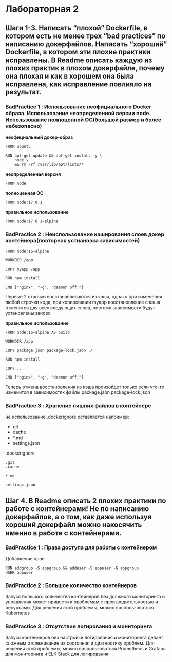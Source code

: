 # Лабораторная 2

## Шаги 1-3. Написать “плохой” Dockerfile, в котором есть не менее трех “bad practices” по написанию докерфайлов. Написать “хороший” Dockerfile, в котором эти плохие практики исправлены. В Readme описать каждую из плохих практик в плохом докерфайле, почему она плохая и как в хорошем она была исправлена, как исправление повлияло на результат.

### BadPractice 1 : Использование неофициального Docker образа. Использование неопределенной версии node. Использование полноценной ОС(большой размер и более небезопасно)

**неофициальный докер-образ**
```
FROM ubuntu

RUN apt-get update && apt-get install -y \
    node \
    && rm -rf /var/lib/apt/lists/*
```
**неопределенная версия**
```
FROM node
```
**полноценная ОС**
```
FROM node:17.0.1
```
**правильное использование**
```
FROM node:17.0.1-alpine
```

### BadPractice 2 : Неиспользование кэширования слоев докер контейнера(повторная устнановка зависимостей)

```
FROM node:16-alpine

WORKDIR /app

COPY myapp /app

RUN npm install

CMD ["nginx", "-g", "daemon off;"]
```

Первые 2 строчки восстанавливаются из кэша, однако при изменении любой строчки кода, при копировании myapp
восстановление с кэша отменится для всех следующих слоев, поэтому зависимости будут установлены заново

**правильное использование**

```
FROM node:16-alpine AS build

WORKDIR /app

COPY package.json package-lock.json ./

RUN npm install

COPY ..

CMD ["nginx", "-g", "daemon off;"]
```

Теперь отмена восстановления из кэша произойдет только если что-то изменится в зависимостях
файлы package.json package-lock.json

### BadPractice 3 : Хранение лишних файлов в контейнере

не использование .dockerignore
оставляется например:

- git
- cache
- *.md
- settings.json

.dockerignore
```
.git
.cache

*.md

settings.json
```

## Шаг 4. В Readme описать 2 плохих практики по работе с контейнерами! Не по написанию докерфайлов, а о том, как даже используя хороший докерфайл можно накосячить именно в работе с контейнерами.

### BadPractice 1 : Права доступа для работы с контейнером

Добавление прав

```
RUN addgroup -S appgroup && adduser -S appuser -G appgroup
USER appuser
```

### BadPractice 2 : Большое количество контейнеров

Запуск большого количества контейнеров без должного мониторинга и управления может привести к проблемам с производительностью и ресурсами. Для решения этой проблемы, можно воспользоваться Kubernetes 

### BadPractice 3 : Отсутствие логирования и мониторинга

Запуск контейнеров без настройки логирования и мониторинга делает сложным отслеживание их состояния и диагностику проблем. Для решения этой проблемы, можно воспользоваться Prometheus и Grafana для мониторинга и  ELK Stack для логирования
